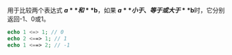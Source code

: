 用于比较两个表达式 **$a** 和 **$b**，如果 **$a** 小于、等于或大于 **$b**时，它分别返回-1、0或1。

```php
echo 1 <=> 1; // 0
echo 2 <==> 1; // 1
echo 1 <==> 2; // -1

```

